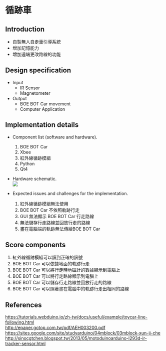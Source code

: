 # 循跡車

## Introduction

* 自製無人自走車引導系統
* 增加記憶能力
* 增加遠端更改路線的功能


## Design specification
* Input
  * IR Sensor
  * Magnetometer
* Output
  * BOE BOT Car movement
  * Computer Application



## Implementation details
* Component list (software and hardware).
  1. BOE BOT Car  
  2. Xbee  
  3. 紅外線循跡模組  
  4. Python  
  5. Qt4  

* Hardware schematic.  
![](http://gitlab.larc-nthu.net/106061209/midterm/raw/master/Schematic.png)  

* Expected issues and challenges for the implementation.  
  1. 紅外線循跡模組無法使用
  2. BOE BOT Car 不依照軌跡行走
  3. GUI 無法顯示 BOE BOT Car 行走路線
  4. 無法儲存行走路線並回放行走的路線
  5. 畫在電腦端的軌跡無法傳給BOE BOT Car

## Score components
1. 紅外線循跡模組可以讀到正確的訊號
2. BOE BOT Car 可以依據地面的軌跡行走
3. BOE BOT Car 可以將行走時地磁計的數據顯示到電腦上
4. BOE BOT Car 可以將行走路線顯示到電腦上
5. BOE BOT Car 可以儲存行走路線並回放行走的路線
6. BOE BOT Car 可以照著畫在電腦中的軌跡行走出相同的路線

## References
https://tutorials.webduino.io/zh-tw/docs/useful/example/toycar-line-following.html  
http://epaper.gotop.com.tw/pdf/AEH003200.pdf  
https://sites.google.com/site/studyarduino/04mblock/03mblock-xun-ji-che  
http://sinocgtchen.blogspot.tw/2013/05/motoduinoarduino-l293d-ir-tracker-sensor.html  